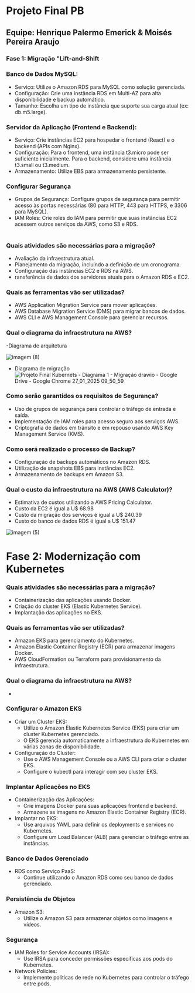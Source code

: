 # Projeto Final PB
## Equipe: Henrique Palermo Emerick & Moisés Pereira Araujo
### Fase 1: Migração "Lift-and-Shift
### Banco de Dados MySQL:
- Serviço: Utilize o Amazon RDS para MySQL como solução gerenciada.
- Configuração: Crie uma instância RDS em Multi-AZ para alta disponibilidade e backup automático.
- Tamanho: Escolha um tipo de instância que suporte sua carga atual (ex: db.m5.large).

### Servidor da Aplicação (Frontend e Backend):
- Serviço: Crie instâncias EC2 para hospedar o frontend (React) e o backend (APIs com Nginx).
- Configuração: Para o frontend, uma instância t3.micro pode ser suficiente inicialmente. Para o backend, considere uma instância t3.small ou t3.medium.
- Armazenamento: Utilize EBS para armazenamento persistente.

### Configurar Segurança
  - Grupos de Segurança: Configure grupos de segurança para permitir acesso às portas necessárias (80 para HTTP, 443 para HTTPS, e 3306 para MySQL).
  - IAM Roles: Crie roles do IAM para permitir que suas instâncias EC2 acessem outros serviços da AWS, como S3 e RDS.

#

### Quais atividades são necessárias para a migração?
- Avaliação da infraestrutura atual.
- Planejamento da migração, incluindo a definição de um cronograma.
- Configuração das instâncias EC2 e RDS na AWS.
- ransferência de dados dos servidores atuais para o Amazon RDS e EC2.
  
### Quais as ferramentas vão ser utilizadas?
- AWS Application Migration Service para mover aplicações.
- AWS Database Migration Service (DMS) para migrar bancos de dados.
- AWS CLI e AWS Management Console para gerenciar recursos.

### Qual o diagrama da infraestrutura na AWS?
-Diagrama de arquitetura

![imagem (8)](https://github.com/user-attachments/assets/b0ff1138-3084-4172-9bc4-f8c1e2f6a4f1)

- Diagrama de migração
![Projeto Final Kubernets - Diagrama 1 - Migração drawio - Google Drive - Google Chrome 27_01_2025 09_50_59](https://github.com/user-attachments/assets/d8295b85-a256-4214-8416-9264764becb3)



### Como serão garantidos os requisitos de Segurança?
- Uso de grupos de segurança para controlar o tráfego de entrada e saída.
- Implementação de IAM roles para acesso seguro aos serviços AWS.
- Criptografia de dados em trânsito e em repouso usando AWS Key Management Service (KMS).

### Como será realizado o processo de Backup?
- Configuração de backups automáticos no Amazon RDS.
- Utilização de snapshots EBS para instâncias EC2.
- Armazenamento de backups em Amazon S3.

### Qual o custo da infraestrutura na AWS (AWS Calculator)?
- Estimativa de custos utilizando a AWS Pricing Calculator.
- Custo da EC2 é igual a U$ 68.98
- Custo da migração dos serviços é igual a U$ 240.39
- Custo do banco de dados RDS é igual a U$ 151.47

![imagem (5)](https://github.com/user-attachments/assets/f1791167-9ba5-4776-9e25-d05ccadff8ce)

#

# Fase 2: Modernização com Kubernetes
### Quais atividades são necessárias para a migração?
- Containerização das aplicações usando Docker.
- Criação do cluster EKS (Elastic Kubernetes Service).
- Implantação das aplicações no EKS.
### Quais as ferramentas vão ser utilizadas?
- Amazon EKS para gerenciamento do Kubernetes.
- Amazon Elastic Container Registry (ECR) para armazenar imagens Docker.
- AWS CloudFormation ou Terraform para provisionamento da infraestrutura.
### Qual o diagrama da infraestrutura na AWS?
-

### Configurar o Amazon EKS
- Criar um Cluster EKS:
  - Utilize o Amazon Elastic Kubernetes Service (EKS) para criar um cluster Kubernetes gerenciado.
  - O EKS gerencia automaticamente a infraestrutura do Kubernetes em várias zonas de disponibilidade.
- Configuração do Cluster:
  -  Use o AWS Management Console ou a AWS CLI para criar o cluster EKS.
  -  Configure o kubectl para interagir com seu cluster EKS.
### Implantar Aplicações no EKS
- Containerização das Aplicações:
  - Crie imagens Docker para suas aplicações frontend e backend.
  - Armazene as imagens no Amazon Elastic Container Registry (ECR).
- Implantar no EKS:
  - Use arquivos YAML para definir os deployments e services no Kubernetes.
  - Configure um Load Balancer (ALB) para gerenciar o tráfego entre as instâncias.
### Banco de Dados Gerenciado
- RDS como Serviço PaaS:
  - Continue utilizando o Amazon RDS como seu banco de dados gerenciado.
### Persistência de Objetos
- Amazon S3:
  - Utilize o Amazon S3 para armazenar objetos como imagens e vídeos.
### Segurança
- IAM Roles for Service Accounts (IRSA):
  - Use IRSA para conceder permissões específicas aos pods do Kubernetes.
- Network Policies:
  - Implemente políticas de rede no Kubernetes para controlar o tráfego entre pods.
